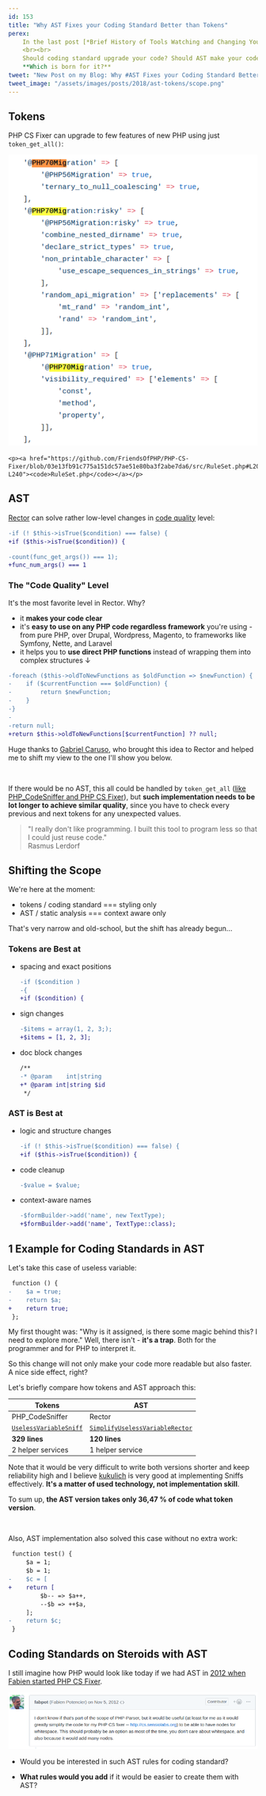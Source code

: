 ```yaml
---
id: 153
title: "Why AST Fixes your Coding Standard Better than Tokens"
perex:
    In the last post [*Brief History of Tools Watching and Changing Your PHP Code*](/blog/2018/10/22/brief-history-of-tools-watching-and-changing-your-php-code/) we saw there are over **dozen tools in PHP that can modify code**. So there is no surprise coding standard tools are "upgrading" code from PHP 5.6 to PHP 7.2 without knowing types and that AST is moving `false` to `!`.
    <br><br>
    Should coding standard upgrade your code? Should AST make your code cleaner? Should AST take of coding standard changes?
    **Which is born for it?**
tweet: "New Post on my Blog: Why #AST Fixes your Coding Standard Better than Tokens #php"
tweet_image: "/assets/images/posts/2018/ast-tokens/scope.png"
---
```


## Tokens

PHP CS Fixer can upgrade to few features of new PHP using just `token_get_all()`:

<div class="text-center">
    <img src="/assets/images/posts/2018/ast-tokens/php-cs-fixer-migrate.png" class="img-thumbnail">

    <p><a href="https://github.com/FriendsOfPHP/PHP-CS-Fixer/blob/03e13fb91c775a151dc57ae51e80ba3f2abe7da6/src/RuleSet.php#L209-L240"><code>RuleSet.php</code></a></p>
</div>


## AST

[Rector](https://github.com/rectorphp/rector) can solve rather low-level changes in [code quality](https://github.com/rectorphp/rector/issues/424) level:

```diff
-if (! $this->isTrue($condition) === false) {
+if ($this->isTrue($condition)) {
```

```diff
-count(func_get_args()) === 1);
+func_num_args() === 1
```

### The "Code Quality" Level

It's the most favorite level in Rector. Why?

- it **makes your code clear**
- it's **easy to use on any PHP code regardless framework** you're using - from pure PHP, over Drupal, Wordpress, Magento, to frameworks like Symfony, Nette, and Laravel
- it helps you to **use direct PHP functions** instead of wrapping them into complex structures ↓

```diff
-foreach ($this->oldToNewFunctions as $oldFunction => $newFunction) {
-    if ($currentFunction === $oldFunction) {
-        return $newFunction;
-    }
-}
-
-return null;
+return $this->oldToNewFunctions[$currentFunction] ?? null;
```

Huge thanks to [Gabriel Caruso](https://github.com/carusogabriel), who brought this idea to Rector and helped me to shift my view to the one I'll show you below.

<br>

If there would be no AST, this all could be handled by `token_get_all` ([like PHP_CodeSniffer and PHP CS Fixer](/blog/2017/07/31/how-php-coding-standard-tools-actually-work/)), but **such implementation needs to be lot longer to achieve similar quality**, since you have to check every previous and next tokens for any unexpected values.

<blockquote class="blockquote text-center pb-5 pt-5">
    "I really don't like programming. I built this tool to program less so that I could just reuse code."
    <footer class="blockquote-footer">Rasmus Lerdorf</a>
</blockquote>

## Shifting the Scope

We're here at the moment:

- tokens / coding standard === styling only
- AST / static analysis === context aware only

That's very narrow and old-school, but the shift has already begun...

### Tokens are Best at

- spacing and exact positions

    ```diff
    -if ($condition )
    -{
    +if ($condition) {
    ```

- sign changes

    ```diff
    -$items = array(1, 2, 3;);
    +$items = [1, 2, 3];
    ```

- doc block changes

    ```diff
    /**
    -* @param    int|string
    +* @param int|string $id
     */
    ```

### AST is Best at

- logic and structure changes

    ```diff
    -if (! $this->isTrue($condition) === false) {
    +if ($this->isTrue($condition)) {
    ```

- code cleanup

    ```diff
    -$value = $value;
    ```

- context-aware names

    ```diff
    -$formBuilder->add('name', new TextType);
    +$formBuilder->add('name', TextType::class);
    ```


## 1 Example for Coding Standards in AST

Let's take this case of useless variable:

```diff
 function () {
-    $a = true;
-    return $a;
+    return true;
 };
```

My first thought was: "Why is it assigned, is there some magic behind this? I need to explore more."
Well, there isn't - **it's a trap**. Both for the programmer and for PHP to interpret it.

So this change will not only make your code more readable but also faster. A nice side effect, right?


Let's briefly compare how tokens and AST approach this:

<table class="table table-bordered table-responsive mt-5 mb-5">
    <thead class="thead-inverse">
        <tr>
            <th class="text-center w-50">Tokens</th>
            <th class="text-center w-50">AST</th>
        </tr>
    </thead>
    <tr>
        <td>PHP_CodeSniffer</td>
        <td>Rector</td>
    </tr>
    <tr>
        <td>
            <a href="https://github.com/slevomat/coding-standard/blob/5ae298bdb3bbdf573d506d0da3e8c6eadde6ba12/SlevomatCodingStandard/Sniffs/Variables/UselessVariableSniff.php">
                <code>UselessVariableSniff</code>
            </a>
        </td>
        <td>
            <a href="https://github.com/rectorphp/rector/blob/9855690778272de1033ad1f8c520bbee0a877201/packages/CodeQuality/src/Rector/Return_/SimplifyUselessVariableRector.php">
                <code>SimplifyUselessVariableRector</code>
            </a>
        </td>
    </tr>
    <tr>
        <td><strong>329 lines</strong></td>
        <td><strong>120 lines</strong></td>
    </tr>
    <tr>
        <td>2 helper services</td>
        <td>1 helper service</td>
    </tr>
</table>

Note that it would be very difficult to write both versions shorter and keep reliability high and I believe [kukulich](https://github.com/kukulich) is very good at implementing Sniffs effectively. **It's a matter of used technology, not implementation skill**.

To sum up, **the AST version takes only 36,47 % of code what token version**.

<br>

Also, AST implementation also solved this case without no extra work:

```diff
 function test() {
     $a = 1;
     $b = 1;
-    $c = [
+    return [
         $b-- => $a++,
         --$b => ++$a,
     ];
-    return $c;
 }
```

## Coding Standards on Steroids with AST

I still imagine how PHP would look like today if we had AST in [2012 when Fabien started PHP CS Fixer](https://github.com/nikic/PHP-Parser/issues/41).

<img src="/assets/images/posts/2018/ast-tokens/scope.png" class="mb-2">

<br>

- Would you be interested in such AST rules for coding standard?

- **What rules would you add** if it would be easier to create them with AST?
